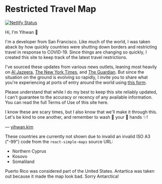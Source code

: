 # Restricted Travel Map 
[![Netlify Status](https://api.netlify.com/api/v1/badges/06e3de82-2927-4417-9292-318a82d29dcc/deploy-status)](https://app.netlify.com/sites/restricted-travel-map/deploys)

Hi, I'm Yihwan 👋

I'm a developer from San Francisco. Like much of the world, I was taken 
aback by how quickly countries were shutting down borders and restricting 
travel in response to COVID-19. Since things are changing so quickly, 
I created this site to keep track of the latest travel restrictions.

I've sourced these updates from various news outlets, leaning most heavily on 
<a href="https://www.aljazeera.com/news/2020/03/coronavirus-travel-restrictions-border-shutdowns-country-200318091505922.html" target="_blank" rel="noopener noreferrer">Al Jazeera</a>, 
<a href="https://www.nytimes.com/article/coronavirus-travel-restrictions.html" target="_blank" rel="noopener noreferrer">The New York Times</a>, 
and <a href="https://www.theguardian.com/travel/2020/mar/23/coronavirus-travel-updates-which-countries-have-restrictions-and-fco-warnings-in-place" target="_blank" rel="noopener noreferrer">The Guardian</a>. But since the situation on the ground is evolving so rapidly, I invite you to share what you're experiencing at ports of entry
around the world using <a href="https://forms.gle/Z9giq891zqekY43J8" target="_blank" rel="noopener noreferrer">this form</a>. 

Please understand that while I do my best to keep this site reliably updated, 
I can't guarantee to the accuracy or recency of any available information. 
You can read the full Terms of Use of this site here. 

I know these are scary times, but I also know that we'll make it through this. 
Let's be kind to one another, and remember to wash 🧼 your 👏 hands ✨! 

— <a href="https://yihwan.kim" target="_blank" rel="noopener noreferrer">yihwan.kim</a>

These countries are currently not shown due to invalid an invalid ISO A3 ("-99") code from the `react-simple-maps` source URL: 
* Northern Cyprus 
* Kosovo 
* Somaliland

Puerto Rico was considered part of the United States. Antartica was taken out because it made the map look bad. Sorry Antarctica!